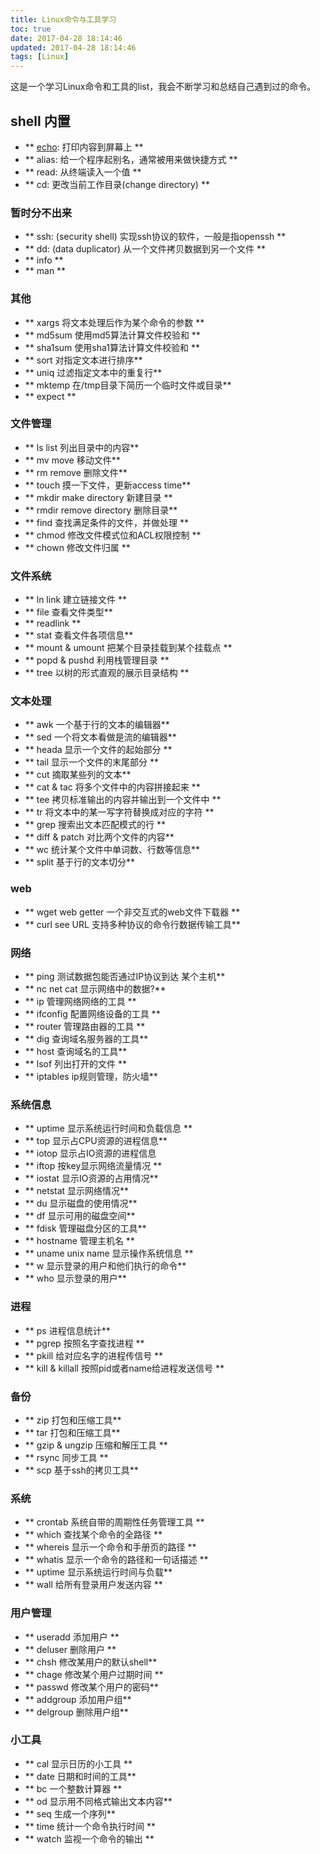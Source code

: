 ```yaml
---
title: Linux命令与工具学习
toc: true
date: 2017-04-28 18:14:46
updated: 2017-04-28 18:14:46
tags: [Linux]
---
```


这是一个学习Linux命令和工具的list，我会不断学习和总结自己遇到过的命令。

<!--more-->

## shell 内置
- ** [echo](/posts/linux-echo/): 打印内容到屏幕上 **
- ** alias: 给一个程序起别名，通常被用来做快捷方式 **
- ** read: 从终端读入一个值 **
- ** cd: 更改当前工作目录(change directory) **

### 暂时分不出来

- ** ssh: (security shell) 实现ssh协议的软件，一般是指openssh **
- ** dd: (data duplicator) 从一个文件拷贝数据到另一个文件 **
- ** info **
- ** man ** 


### 其他
- ** xargs 将文本处理后作为某个命令的参数 ** 
- ** md5sum 使用md5算法计算文件校验和 **
- ** sha1sum 使用sha1算法计算文件校验和 **
- ** sort 对指定文本进行排序**
- ** uniq 过滤指定文本中的重复行**
- ** mktemp 在/tmp目录下简历一个临时文件或目录**
- ** expect **

### 文件管理
- ** ls list 列出目录中的内容**
- ** mv move 移动文件**
- ** rm remove 删除文件**
- ** touch 摸一下文件，更新access time**
- ** mkdir make directory 新建目录 **
- ** rmdir remove directory 删除目录**
- ** find 查找满足条件的文件，并做处理  **
- ** chmod 修改文件模式位和ACL权限控制 **
- ** chown 修改文件归属 **

### 文件系统
- ** ln link 建立链接文件 **
- ** file 查看文件类型**
- ** readlink **
- ** stat 查看文件各项信息**
- ** mount & umount 把某个目录挂载到某个挂载点 **
- ** popd & pushd 利用栈管理目录 **
- ** tree 以树的形式直观的展示目录结构 **

### 文本处理
- ** awk 一个基于行的文本的编辑器**
- ** sed 一个将文本看做是流的编辑器**
- ** heada 显示一个文件的起始部分 **
- ** tail 显示一个文件的末尾部分 **
- ** cut 摘取某些列的文本**
- ** cat & tac 将多个文件中的内容拼接起来 **
- ** tee 拷贝标准输出的内容并输出到一个文件中 **
- ** tr 将文本中的某一写字符替换成对应的字符 **
- ** grep 搜索出文本匹配模式的行 **
- ** diff & patch  对比两个文件的内容**
- ** wc 统计某个文件中单词数、行数等信息**
- ** split 基于行的文本切分**

### web
- ** wget web getter 一个非交互式的web文件下载器 **
- ** curl see URL 支持多种协议的命令行数据传输工具**

### 网络
- ** ping 测试数据包能否通过IP协议到达 某个主机**
- ** nc net cat 显示网络中的数据?**
- ** ip 管理网络网络的工具 **
- ** ifconfig 配置网络设备的工具 **
- ** router 管理路由器的工具 **
- ** dig 查询域名服务器的工具**
- ** host 查询域名的工具**
- ** lsof 列出打开的文件 **
- ** iptables ip规则管理，防火墙**

### 系统信息 
- ** uptime 显示系统运行时间和负载信息 **
- ** top 显示占CPU资源的进程信息**
- ** iotop 显示占IO资源的进程信息
- ** iftop 按key显示网络流量情况 **
- ** iostat 显示IO资源的占用情况**
- ** netstat 显示网络情况**
- ** du 显示磁盘的使用情况**
- ** df 显示可用的磁盘空间**
- ** fdisk 管理磁盘分区的工具**
- ** hostname 管理主机名 **
- ** uname unix name 显示操作系统信息 **
- ** w 显示登录的用户和他们执行的命令**
- ** who 显示登录的用户**


### 进程
- ** ps 进程信息统计**
- ** pgrep 按照名字查找进程 **
- ** pkill 给对应名字的进程传信号 ** 
- ** kill & killall 按照pid或者name给进程发送信号 **

### 备份

- ** zip 打包和压缩工具**
- ** tar 打包和压缩工具**
- ** gzip & ungzip 压缩和解压工具 **
- ** rsync 同步工具 **
- ** scp 基于ssh的拷贝工具**

### 系统
- ** crontab 系统自带的周期性任务管理工具 **
- ** which 查找某个命令的全路径 **
- ** whereis 显示一个命令和手册页的路径 **
- ** whatis 显示一个命令的路径和一句话描述 **
- ** uptime  显示系统运行时间与负载**
- ** wall 给所有登录用户发送内容 **

### 用户管理
- ** useradd 添加用户 **
- ** deluser 删除用户 **
- ** chsh 修改某用户的默认shell**
- ** chage 修改某个用户过期时间 **
- ** passwd 修改某个用户的密码**
- ** addgroup 添加用户组**
- ** delgroup 删除用户组**


### 小工具

- ** cal 显示日历的小工具 **
- ** date 日期和时间的工具**
- ** bc 一个整数计算器 **
- ** od 显示用不同格式输出文本内容**
- ** seq 生成一个序列**
- ** time 统计一个命令执行时间 **
- ** watch 监视一个命令的输出 **
